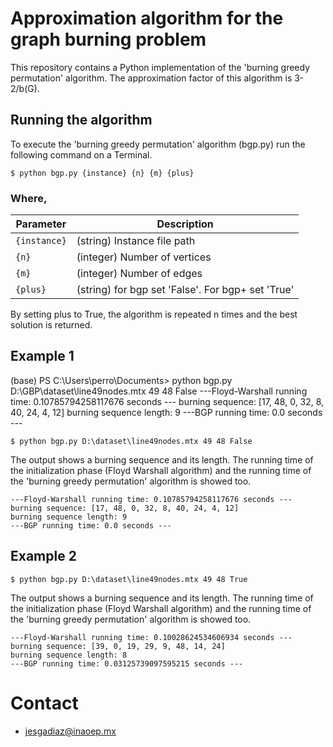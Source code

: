 # Approximation algorithm for the graph burning problem
This repository contains a Python implementation of the 'burning greedy permutation' algorithm. The approximation factor of this algorithm is 3-2/b(G). 

## Running the algorithm

To execute the 'burning greedy permutation' algorithm (bgp.py) run the following command on a Terminal.

```
$ python bgp.py {instance} {n} {m} {plus}
```

### Where,

|  Parameter |                                          Description                                          |
|----------|---------------------------------------------------------------------------------------------|
| `{instance}` | (string) Instance file path                                    |
| `{n}`    | (integer) Number of vertices  |
| `{m}`    | (integer) Number of edges  |
| `{plus}`    | (string) for bgp set 'False'. For bgp+ set 'True'  |

By setting plus to True, the algorithm is repeated n times and the best solution is returned.

## Example 1
(base) PS C:\Users\perro\Documents> python bgp.py D:\GBP\dataset\line49nodes.mtx 49 48 False
---Floyd-Warshall running time: 0.10785794258117676 seconds ---
burning sequence: [17, 48, 0, 32, 8, 40, 24, 4, 12]
burning sequence length: 9
---BGP running time: 0.0 seconds ---

```
$ python bgp.py D:\dataset\line49nodes.mtx 49 48 False
```

The output shows a burning sequence and its length. The running time of the initialization phase (Floyd Warshall algorithm) and the running time of the 'burning greedy permutation' algorithm is showed too.

```
---Floyd-Warshall running time: 0.10785794258117676 seconds ---
burning sequence: [17, 48, 0, 32, 8, 40, 24, 4, 12]
burning sequence length: 9
---BGP running time: 0.0 seconds ---
```

## Example 2

```
$ python bgp.py D:\dataset\line49nodes.mtx 49 48 True
```

The output shows a burning sequence and its length. The running time of the initialization phase (Floyd Warshall algorithm) and the running time of the 'burning greedy permutation' algorithm is showed too.

```
---Floyd-Warshall running time: 0.10028624534606934 seconds ---
burning sequence: [39, 0, 19, 29, 9, 48, 14, 24]
burning sequence length: 8
---BGP running time: 0.03125739097595215 seconds ---
```

# Contact

* jesgadiaz@inaoep.mx
